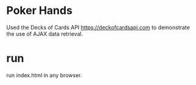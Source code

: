 # Poker Hands
Used the Decks of Cards API https://deckofcardsapi.com to demonstrate the use of AJAX data retrieval.

# run
 run index.html in any browser.
